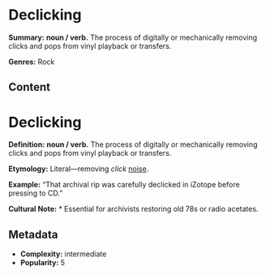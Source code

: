 # Declicking

**Summary:** **noun / verb.** The process of digitally or mechanically removing clicks and pops from vinyl playback or transfers.

**Genres:** Rock

## Content

# Declicking

**Definition:** **noun / verb.** The process of digitally or mechanically removing clicks and pops from vinyl playback or transfers.

**Etymology:** Literal—removing *click* [noise](../n/noise-floor.md).

**Example:** “That archival rip was carefully declicked in iZotope before pressing to CD.”

**Cultural Note:** * Essential for archivists restoring old 78s or radio acetates.

## Metadata

- **Complexity:** intermediate
- **Popularity:** 5
